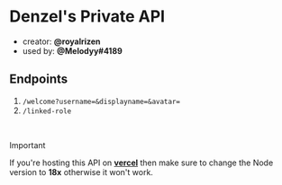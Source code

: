 # Denzel's Private API
- creator: **@royalrizen**
- used by: **@Melodyy#4189**

## Endpoints

1. ``` /welcome?username=&displayname=&avatar= ```
2. ``` /linked-role ```
<br>

> [!IMPORTANT] 
> If you're hosting this API on **[vercel](https://vercel.com)** then make sure to change the Node version to **18x** otherwise it won't work.
